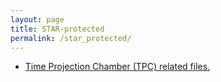 ```yaml
---
layout: page
title: STAR-protected
permalink: /star_protected/
---
```


* [Time Projection Chamber (TPC) related files.](http://www.star.bnl.gov/protected/heavy/mstftsm/tpc/)  
<!-- * [Heavy Flavor Tracker.](hello)   -->
